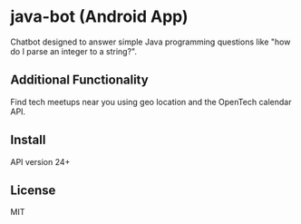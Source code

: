 # java-bot (Android App)

Chatbot designed to answer simple Java programming questions like "how do I parse an integer to a string?".

## Additional Functionality
Find tech meetups near you using geo location and the OpenTech calendar API.

## Install
API version 24+

## License
MIT
